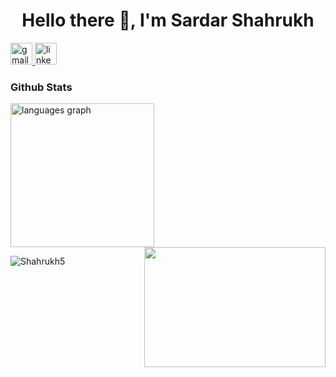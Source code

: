 
<h1 align="center">Hello there 👋, I'm Sardar Shahrukh </h1>


<!--
## Hi there 👋
**shahrukh5/shahrukh5** is a ✨ _special_ ✨ repository because its `README.md` (this file) appears on your GitHub profile.

Here are some ideas to get you started:

- 🔭 I’m currently working on ...
- 🌱 I’m currently learning ...
- 👯 I’m looking to collaborate on ...
- 🤔 I’m looking for help with ...
- 💬 Ask me about ...
- 📫 How to reach me: ...
- 😄 Pronouns: ...
- ⚡ Fun fact: ...
-->

<div align="left">
  <a href="mailto:" target="_blank">
    <img src="https://img.shields.io/static/v1?message=Gmail&logo=gmail&label=&color=D14836&logoColor=white&labelColor=&style=for-the-badge" height="35" alt="gmail logo"  />
  </a>
  <a href="https://www.linkedin.com/in/shahrukh5/" target="_blank">
    <img src="https://img.shields.io/static/v1?message=LinkedIn&logo=linkedin&label=&color=0077B5&logoColor=white&labelColor=&style=for-the-badge" height="35" alt="linkedin logo"  />
  </a>
</div>


### Github Stats
<div align="left">
  
 <img src="https://github-readme-stats.vercel.app/api/top-langs?username=Shahrukh5&locale=en&hide_title=false&layout=compact&card_width=410&langs_count=7&theme=dracula&hide_border=false" height="230" alt="languages graph"  />
</div>

<img align="right" height="192" width = "290" src="https://media.giphy.com/media/12W5Sg2koWYnwA/giphy.gif"  />
<p><img align="center" src="https://github-readme-streak-stats.herokuapp.com/?user=Shahrukh5&" alt="Shahrukh5" /></p>
